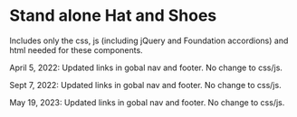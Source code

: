 # Stand alone Hat and Shoes

Includes only the css, js (including jQuery and Foundation accordions) and html needed for these components.


April 5, 2022: Updated links in gobal nav and footer. No change to css/js.

Sept 7, 2022: Updated links in gobal nav and footer. No change to css/js.

May 19, 2023: Updated links in gobal nav and footer. No change to css/js.
